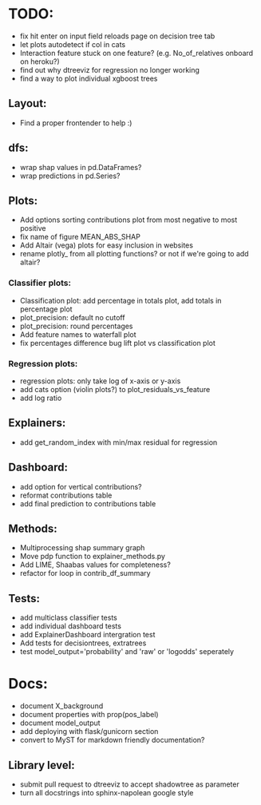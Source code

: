 
# TODO:
- fix hit enter on input field reloads page on decision tree tab
- let plots autodetect if col in cats
- Interaction feature stuck on one feature? (e.g. No_of_relatives onboard on heroku?)
- find out why dtreeviz for regression no longer working
- find a way to plot individual xgboost trees

## Layout:
- Find a proper frontender to help :)

## dfs:
- wrap shap values in pd.DataFrames?
- wrap predictions in pd.Series?

## Plots:
- Add options sorting contributions plot from most negative to most positive
- fix name of figure MEAN_ABS_SHAP
- Add Altair (vega) plots for easy inclusion in websites
- rename plotly_ from all plotting functions? or not if we're going to add altair?

### Classifier plots:
- Classification plot: add percentage in totals plot, add totals in percentage plot
- plot_precision: default no cutoff
- plot_precision: round percentages
- Add feature names to waterfall plot
- fix percentages difference bug lift plot vs classification plot

### Regression plots:
- regression plots: only take log of x-axis or y-axis
- add cats option (violin plots?) to plot_residuals_vs_feature
- add log ratio

## Explainers:
- add get_random_index with min/max residual for regression

## Dashboard:
- add option for vertical contributions?
- reformat contributions table
- add final prediction to contributions table

## Methods:
- Multiprocessing shap summary graph 
- Move pdp function to explainer_methods.py
- Add LIME, Shaabas values for completeness?
- refactor for loop in contrib_df_summary

## Tests:
- add multiclass classifier tests
- add individual dashboard tests
- add ExplainerDashboard intergration test
- Add tests for decisiontrees, extratrees
- test model_output='probability' and 'raw' or 'logodds' seperately

# Docs:
- document X_background
- document properties with prop(pos_label)
- document model_output
- add deploying with flask/gunicorn section
- convert to MyST for markdown friendly documentation?

## Library level:
- submit pull request to dtreeviz to accept shadowtree as parameter
- turn all docstrings into sphinx-napolean google style

